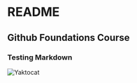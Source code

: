 # README

## Github Foundations Course

### Testing Markdown

![Yaktocat](https://octodex.github.com/images/yaktocat.png)
